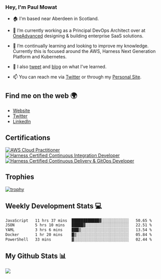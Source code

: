 ### Hey, I'm Paul Mowat

- 🏠 I'm based near Aberdeen in Scotland.
- 💼 I’m currently working as a Principal DevOps Architect over at [OneAdvanced](https://www.oneadvanced.com/) designing & building enterprise SaaS solutions.
- 📖 I’m continually learning and looking to improve my knowledge. Currently this is focused around the AWS, Harness Next Generation Platform and Kubernetes.
- 📔 I also [tweet](https://twitter.com/paul_mowat) and [blog](https://www.paulmowat.co.uk/blog) on what I've learned.

- 📫 You can reach me via [Twitter](https://twitter.com/paul_mowat) or through my [Personal Site](https://www.paulmowat.co.uk).

## Find me on the web 🌍

- [Website](https://www.paulmowat.co.uk)
- [Twitter](https://twitter.com/paul_mowat)
- [LinkedIn](https://www.linkedin.com/in/paulmowat)

## Certifications

[![AWS Cloud Practitioner](https://www.paulmowat.co.uk/static/images/certifications/aws-certified-cloud-practitioner.png)](https://www.credly.com/badges/20782845-2a4c-4b9d-9f9c-7cd71100c1cb/public_url)
[![Harness Certified Continuous Integration Developer](https://www.paulmowat.co.uk/static/images/certifications/harness_ci_developer.png)](https://www.credly.com/badges/1b27cbf4-a7b9-452a-af76-83d606ac2958/public_url)
[![Harness Certified Continuous Delivery & GitOps Developer](https://www.paulmowat.co.uk/static/images/certifications/harness_cd_gitops_developer.png)](https://www.credly.com/badges/0fc87d2b-b6bd-4ea2-b618-9452e42b1de2/public_url)

## Trophies

[![trophy](https://github-profile-trophy.vercel.app/?username=paulmowat)](https://github.com/ryo-ma/github-profile-trophy)

## Weekly Development Stats 💻

<!--START_SECTION:waka-->

```txt
JavaScript   11 hrs 37 mins  ████████████▓░░░░░░░░░░░░   50.65 %
JSON         5 hrs 10 mins   █████▓░░░░░░░░░░░░░░░░░░░   22.51 %
YAML         3 hrs 6 mins    ███▒░░░░░░░░░░░░░░░░░░░░░   13.54 %
Docker       1 hr 20 mins    █▒░░░░░░░░░░░░░░░░░░░░░░░   05.84 %
PowerShell   33 mins         ▓░░░░░░░░░░░░░░░░░░░░░░░░   02.44 %
```

<!--END_SECTION:waka-->

## My Github Stats 📊

![](https://github-readme-stats.vercel.app/api?username=paulmowat&show_icons=true&count_private=true)
